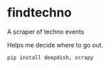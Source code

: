 # findtechno
A scraper of techno events

Helps me decide where to go out.

```
pip install deepdish, scrapy
```

